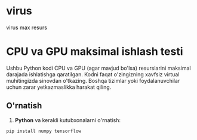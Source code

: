 # virus
virus max resurs
# CPU va GPU maksimal ishlash testi

Ushbu Python kodi CPU va GPU (agar mavjud bo'lsa) resurslarini maksimal darajada ishlatishga qaratilgan. Kodni faqat o'zingizning xavfsiz virtual muhitingizda sinovdan o'tkazing. Boshqa tizimlar yoki foydalanuvchilar uchun zarar yetkazmaslikka harakat qiling.

## O'rnatish

1. **Python** va kerakli kutubxonalarni o'rnatish:

```bash
pip install numpy tensorflow


